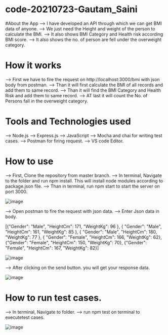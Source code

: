 # code-20210723-Gautam_Saini

#About the App
--> I have developed an API through which we can get BMI data of anyone.
--> We just need the Height and weight of the person to calculate the BMI.
--> It also shows BMI Category and Health risk according BMI score.
--> It also shows the no. of person are fell under the overweight category.

# How it works
--> First we have to fire the request on http://localhost:3000/bmi with json body from postman.
--> Than it will first calculate the BMI of all records and add them to same record. 
--> Than it will find the BMI Category and Health Risk and add them to same record.
--> AT last it will count the No. of Persons fall in the overweight category.

# Tools and Technologies used
--> Node.js
--> Express.js
--> JavaScript
--> Mocha and chai for writing test cases.
--> Postman for firing request.
--> VS code Editor.

# How to use
--> First, Clone the repository from master branch.
--> In terminal, Navigate to the folder and run npm install. This will install node modules according to package.json file.
--> Than in terminal, run npm start to start the server on port 3000.

![image](https://user-images.githubusercontent.com/48324949/126805569-813c48a1-5d09-40ae-ac52-ffb4763f2fe1.png)

--> Open postman to fire the request with json data.
--> Enter Json data in body.

[{"Gender": "Male", "HeightCm": 171, "WeightKg": 96 }, { "Gender": "Male", "HeightCm": 161, "WeightKg":
85 }, { "Gender": "Male", "HeightCm": 180, "WeightKg": 77 }, { "Gender": "Female", "HeightCm": 166,
"WeightKg": 62}, {"Gender": "Female", "HeightCm": 150, "WeightKg": 70}, {"Gender": "Female", 
"HeightCm": 167, "WeightKg": 82}]

![image](https://user-images.githubusercontent.com/48324949/126805890-170c429a-22ac-4bcf-bce9-3c64c76e076d.png)

--> After clicking on the send button. you will get your response data.

![image](https://user-images.githubusercontent.com/48324949/126806089-8f71c52e-1314-4156-98b5-769a1820e4a9.png)

# How to run test cases.

--> In terminal, Navigate to folder.
--> run npm test on terminal to executetest cases.

![image](https://user-images.githubusercontent.com/48324949/126806835-6082e0e7-8c08-4505-b640-b82f028d999e.png)


